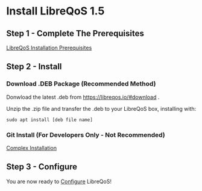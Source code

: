 # Install LibreQoS 1.5

## Step 1 - Complete The Prerequisites

[LibreQoS Installation Prerequisites](quickstart-prereq.md)

## Step 2 - Install

### Download .DEB Package (Recommended Method)

Donwload the latest .deb from https://libreqos.io/#download .

Unzip the .zip file and transfer the .deb to your LibreQoS box, installing with:
```
sudo apt install [deb file name]
```

### Git Install (For Developers Only - Not Recommended)

[Complex Installation](../TechnicalDocs/git-install.md)

## Step 3 - Configure

You are now ready to [Configure](./configuration.md) LibreQoS!
